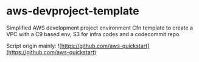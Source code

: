 # aws-devproject-template

Simplified AWS development project environment Cfn template to create a VPC with a C9 based env, S3 for infra codes and a codecommit repo.

Script origin mainly: ![https://github.com/aws-quickstart](https://github.com/aws-quickstart)
